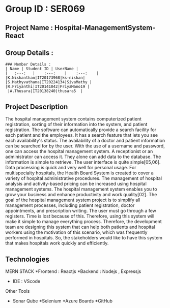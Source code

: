 # Group ID : SER069 
## Project Name : Hospital-ManagementSystem-React
## Group Details : 
    ### Member Details : 
    | Name | Student ID | UserName |
    |   :---:   |    :---:    |    :---:    |
    |K.Nishanthan|IT20173968|ks-nishan|
    |S.Mathyvathana|IT20224134|SivaMathy |
    |R.Priyanthi|IT20141042|PriyaMano19 |
     |A.Thusara|IT20138240|thusara5  |
##  Project Description 
The hospital management system contains computerized patient registration, sorting of their information into the system, and patient registration. The software can automatically provide a search facility for each patient and the employees. It has a search feature that lets you see each availability's status. The availability of a doctor and patient information can be searched for by the user. With the use of a username and password, one can access the hospital management system. A receptionist or an administrator can access it. They alone can add data to the database. The information is simple to retrieve. The user interface is quite simple[05,06]. 
Data processing is quick and very well for personal usage. For multispecialty hospitals, the Health Board System is created to cover a variety of hospital administrative procedures. The management of hospital analysis and activity-based pricing can be increased using hospital management systems. The hospital management system enables you to grow your business and enhance productivity and work quality[02]. The goal of the hospital management system project is to simplify all management processes, including patient registration, doctor appointments, and prescription writing. 
The user must go through a few registers. Time is lost because of this. Therefore, using this system will make it simple to manage everything process. Therefore, the development team are designing this system that can help both patients and hospital workers using the motivation of this scenario, which was frequently performed in hospitals. So, the stakeholders would like to have this system that makes hospitals work quickly and efficiently. 

##  Technologies 
MERN STACK
  *Frontend : Reactjs
  *Backend : Nodejs , Expressjs
  * IDE : VScode
  
  Other Tools
  * Sonar Qube
  *Selenium
  *Azure Boards
  *GitHub
